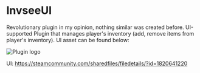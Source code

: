 # InvseeUI
Revolutionary plugin in my opinion, nothing similar was created before. UI-supported Plugin that manages player's inventory (add, remove items from player's inventory). UI asset can be found below: 

![Plugin logo](https://steamuserimages-a.akamaihd.net/ugc/790867207441870835/86D8EDCDDB70D7FD421CD174BC6C0FC711B8B738/)

UI: https://steamcommunity.com/sharedfiles/filedetails/?id=1820641220
